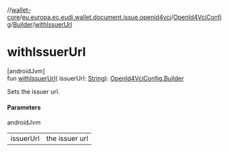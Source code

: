 //[wallet-core](../../../../index.md)/[eu.europa.ec.eudi.wallet.document.issue.openid4vci](../../index.md)/[OpenId4VciConfig](../index.md)/[Builder](index.md)/[withIssuerUrl](with-issuer-url.md)

# withIssuerUrl

[androidJvm]\
fun [withIssuerUrl](with-issuer-url.md)(
issuerUrl: [String](https://kotlinlang.org/api/latest/jvm/stdlib/kotlin/-string/index.html)): [OpenId4VciConfig.Builder](index.md)

Sets the issuer url.

#### Parameters

androidJvm

|           |                |
|-----------|----------------|
| issuerUrl | the issuer url |
